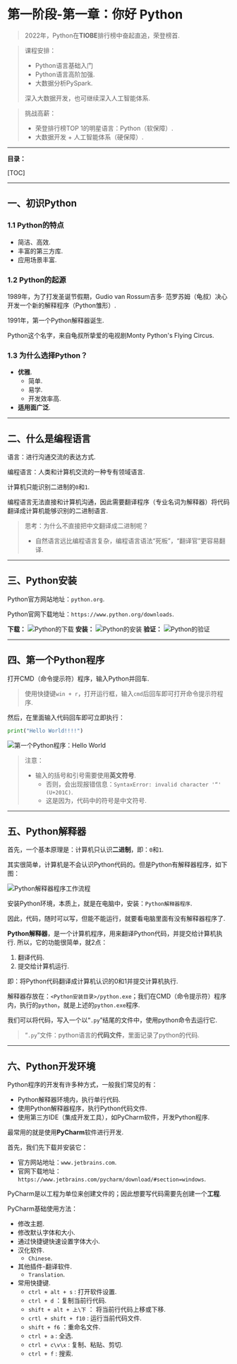 # 第一阶段-第一章：你好 Python

> 2022年，Python在**TIOBE**排行榜中奋起直追，荣登榜首.

> 课程安排：
> * Python语言基础入门
> * Python语言高阶加强.
> * 大数据分析PySpark.
>
> 深入大数据开发，也可继续深入人工智能体系.

> 挑战高薪：
> * 荣登排行榜TOP 1的明星语言：Python（软保障）.
> * 大数据开发 + 人工智能体系（硬保障）.

---

**目录：**

[TOC]

---

## 一、初识Python

### 1.1 Python的特点
* 简洁、高效.
* 丰富的第三方库.
* 应用场景丰富.

### 1.2 Python的起源

1989年，为了打发圣诞节假期，Gudio van Rossum吉多· 范罗苏姆（龟叔）决心开发一个新的解释程序（Python雏形）.

1991年，第一个Python解释器诞生.

Python这个名字，来自龟叔所挚爱的电视剧Monty Python's Flying Circus.

### 1.3 为什么选择Python？

* **优雅**.
  * 简单.
  * 易学.
  * 开发效率高.
* **适用面广泛**.

---

## 二、什么是编程语言

语言：进行沟通交流的表达方式.

编程语言：人类和计算机交流的一种专有领域语言.

计算机只能识别二进制的`0`和`1`.

编程语言无法直接和计算机沟通，因此需要翻译程序（专业名词为解释器）将代码翻译成计算机能够识别的二进制语言.

> 思考：为什么不直接把中文翻译成二进制呢？
> * 自然语言远比编程语言复杂，编程语言语法“死板”，“翻译官”更容易翻译.

---

## 三、Python安装

Python官方网站地址：`python.org`.

Python官网下载地址：`https://www.python.org/downloads`.

**下载：**
![Python的下载](20230831161315.png)
**安装：**
![Python的安装](20230831161418.png)
**验证：**
![Python的验证](20230831161639.png)

---

## 四、第一个Python程序

打开CMD（命令提示符）程序，输入Python并回车.

> 使用快捷键`win + r`，打开运行框，输入`cmd`后回车即可打开命令提示符程序.

然后，在里面输入代码回车即可立即执行：

``` Python
print("Hello World!!!!")
```

![第一个Python程序：Hello World](20230831162045.png)

> 注意：
> * 输入的括号和引号需要使用**英文符号**.
>   * 否则，会出现报错信息：`SyntaxError: invalid character '“' (U+201C)`.
>   * 这是因为，代码中的符号是中文符号.

---

## 五、Python解释器

首先，一个基本原理是：计算机只认识**二进制**，即：`0`和`1`.

其实很简单，计算机是不会认识Python代码的。但是Python有解释器程序，如下图：

![Python解释器程序工作流程](20230831164356.png)

安装Python环境，本质上，就是在电脑中，安装：`Python解释器程序`.

因此，代码，随时可以写，但能不能运行，就要看电脑里面有没有解释器程序了.

**Python解释器**，是一个计算机程序，用来翻译Python代码，并提交给计算机执行.
所以，它的功能很简单，就2点：
1. 翻译代码.
2. 提交给计算机运行.

即：将Python代码翻译成计算机认识的0和1并提交计算机执行.

解释器存放在：`<Python安装目录>/python.exe`；我们在CMD（命令提示符）程序内，执行的`python`，就是上述的`python.exe`程序.

我们可以将代码，写入一个以“`.py`”结尾的文件中，使用python命令去运行它.

> “`.py`”文件：python语言的**代码文件**，里面记录了python的代码.

---

## 六、Python开发环境

Python程序的开发有许多种方式，一般我们常见的有：
* Python解释器环境内，执行单行代码.
* 使用Python解释器程序，执行Python代码文件.
* 使用第三方IDE（集成开发工具），如PyCharm软件，开发Python程序.

最常用的就是使用**PyCharm**软件进行开发.

首先，我们先下载并安装它：
- 官方网站地址：`www.jetbrains.com`.
- 官网下载地址：`https://www.jetbrains.com/pycharm/download/#section=windows`.

PyCharm是以工程为单位来创建文件的；因此想要写代码需要先创建一个**工程**.

PyCharm基础使用方法：
* 修改主题.
* 修改默认字体和大小.
* 通过快捷键快速设置字体大小.
* 汉化软件.
  * `Chinese`.
* 其他插件-翻译软件.
  * `Translation`.
* 常用快捷键.
  * `ctrl + alt + s` : 打开软件设置.
  * `ctrl + d` ：复制当前行代码.
  * `shift + alt + 上\下` ： 将当前行代码上移或下移.
  * `crtl + shift + f10` : 运行当前代码文件.
  * `shift + f6` ：重命名文件.
  * `ctrl + a` : 全选.
  * `ctrl + c\v\x` : 复制、粘贴、剪切.
  * `ctrl + f` : 搜索.